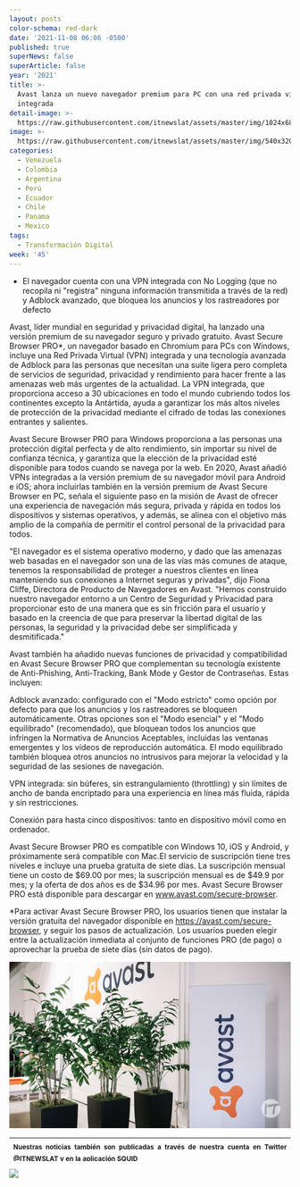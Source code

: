 ```yaml
---
layout: posts
color-schema: red-dark
date: '2021-11-08 06:06 -0500'
published: true
superNews: false
superArticle: false
year: '2021'
title: >-
  Avast lanza un nuevo navegador premium para PC con una red privada virtual
  integrada
detail-image: >-
  https://raw.githubusercontent.com/itnewslat/assets/master/img/1024x680/Avast-g.jpg
image: >-
  https://raw.githubusercontent.com/itnewslat/assets/master/img/540x320/Avast-p.jpg
categories:
  - Venezuela
  - Colombia
  - Argentina
  - Perú
  - Ecuador
  - Chile
  - Panama
  - Mexico
tags:
  - Transformación Digital
week: '45'
---
```

- El navegador cuenta con una VPN integrada con No Logging (que no recopila ni "registra" ninguna información transmitida a través de la red) y Adblock avanzado, que bloquea los anuncios y los rastreadores por defecto

Avast, líder mundial en seguridad y privacidad digital, ha lanzado una versión premium de su navegador seguro y privado gratuito. Avast Secure Browser PRO*, un navegador basado en Chromium para PCs con Windows, incluye una Red Privada Virtual (VPN) integrada y una tecnología avanzada de Adblock para las personas que necesitan una suite ligera pero completa de servicios de seguridad, privacidad y rendimiento para hacer frente a las amenazas web más urgentes de la actualidad. La VPN integrada, que proporciona acceso a 30 ubicaciones en todo el mundo cubriendo todos los continentes excepto la Antártida, ayuda a garantizar los más altos niveles de protección de la privacidad mediante el cifrado de todas las conexiones entrantes y salientes.
 
Avast Secure Browser PRO para Windows proporciona a las personas una protección digital perfecta y de alto rendimiento, sin importar su nivel de confianza técnica, y garantiza que la elección de la privacidad esté disponible para todos cuando se navega por la web. En 2020, Avast añadió VPNs integradas a la versión premium de su navegador móvil para Android e iOS; ahora incluirlas también en la versión premium de Avast Secure Browser en PC, señala el siguiente paso en la misión de Avast de ofrecer una experiencia de navegación más segura, privada y rápida en todos los dispositivos y sistemas operativos, y además, se alinea con el objetivo más amplio de la compañía de permitir el control personal de la privacidad para todos.
 
"El navegador es el sistema operativo moderno, y dado que las amenazas web basadas en el navegador son una de las vías más comunes de ataque, tenemos la responsabilidad de proteger a nuestros clientes en línea manteniendo sus conexiones a Internet seguras y privadas", dijo Fiona Cliffe, Directora de Producto de Navegadores en Avast. "Hemos construido nuestro navegador entorno a un Centro de Seguridad y Privacidad para proporcionar esto de una manera que es sin fricción para el usuario y basado en la creencia de que para preservar la libertad digital de las personas, la seguridad y la privacidad debe ser simplificada y desmitificada."
 
Avast también ha añadido nuevas funciones de privacidad y compatibilidad en Avast Secure Browser PRO que complementan su tecnología existente de Anti-Phishing, Anti-Tracking, Bank Mode y Gestor de Contraseñas. Estas incluyen:
 
Adblock avanzado: configurado con el "Modo estricto" como opción por defecto para que los anuncios y los rastreadores se bloqueen automáticamente. Otras opciones son el "Modo esencial" y el "Modo equilibrado" (recomendado), que bloquean todos los anuncios que infringen la Normativa de Anuncios Aceptables, incluidas las ventanas emergentes y los vídeos de reproducción automática. El modo equilibrado también bloquea otros anuncios no intrusivos para mejorar la velocidad y la seguridad de las sesiones de navegación.

VPN integrada: sin búferes, sin estrangulamiento (throttling) y sin límites de ancho de banda encriptado para una experiencia en línea más fluida, rápida y sin restricciones.

Conexión para hasta cinco dispositivos: tanto en dispositivo móvil como en ordenador.
 
Avast Secure Browser PRO es compatible con Windows 10, iOS y Android, y próximamente será compatible con Mac.El servicio de suscripción tiene tres niveles e incluye una prueba gratuita de siete días. La suscripción mensual tiene un costo de $69.00 por mes; la suscripción mensual es de $49.9 por mes; y la oferta de dos años es de $34.96 por mes. Avast Secure Browser PRO está disponible para descargar en www.avast.com/secure-browser.
 
*Para activar Avast Secure Browser PRO, los usuarios tienen que instalar la versión gratuita del navegador disponible en https://avast.com/secure-browser, y seguir los pasos de actualización. Los usuarios pueden elegir entre la actualización inmediata al conjunto de funciones PRO (de pago) o aprovechar la prueba de siete días (sin datos de pago).

![](https://raw.githubusercontent.com/itnewslat/assets/master/img/540x320/Avast-p.jpg)

<table style="height: 42px;" width="569">
<tbody>
<tr>
<td style="text-align: justify;"><sub><strong>Nuestras noticias también son publicadas a través de nuestra cuenta en Twitter <a href="https://twitter.com/itnewslat?lang=es">@ITNEWSLAT</a> y en la aplicación <a href="https://squidapp.co/en/">SQUID</a></strong></sub></td>
</tr>
</tbody>
</table>

<img src="https://tracker.metricool.com/c3po.jpg?hash=56f88a41e39ab42c063cc51676587a04"/>
